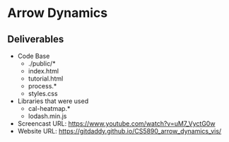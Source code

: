 # Arrow Dynamics

## Deliverables ##
 * Code Base
    * ./public/*
    * index.html
    * tutorial.html
    * process.*
    * styles.css
 * Libraries that were used
    * cal-heatmap.*
    * lodash.min.js
 * Screencast URL: https://www.youtube.com/watch?v=uM7_VyctG0w
 * Website URL: https://gitdaddy.github.io/CS5890_arrow_dynamics_vis/

